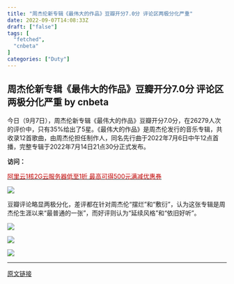 ```yaml
---
title: "周杰伦新专辑《最伟大的作品》豆瓣开分7.0分 评论区两极分化严重"
date: 2022-09-07T14:08:33Z
draft: ["false"]
tags: [
  "fetched",
  "cnbeta"
]
categories: ["Duty"]
---
```

周杰伦新专辑《最伟大的作品》豆瓣开分7.0分 评论区两极分化严重 by cnbeta
------
<div style="margin-top:10px" class="content" id="artibody"><p>今日（9月7日），周杰伦新专辑《最伟大的作品》豆瓣开分7.0分，在26279人次的评价中，只有35%给出了5星。《最伟大的作品》是周杰伦发行的音乐专辑，共收录12首歌曲，由周杰伦担任制作人，同名先行曲于2022年7月6日中午12点首播，完整专辑于2022年7月14日21点30分正式发布。</p><div class="article-global"><p><strong>访问：</strong></p><p><a href="https://click.aliyun.com/m/1000356370/" target="_blank"><span style="color: rgb(192, 0, 0);">阿里云1核2G云服务器低至1折 最高可得500元满减优惠券</span></a></p></div><p><a target="_blank" href="https://www.gamersky.com/showimage/id_gamersky.shtml?https://img1.gamersky.com/upimg/pic/2022/09/07/origin_202209071536222866.png"></a><a target="_blank" href="https://static.cnbetacdn.com/article/2022/0907/2ea2a5d48c49422.png"><img data-original="https://static.cnbetacdn.com/article/2022/0907/2ea2a5d48c49422.png" src="https://static.cnbetacdn.com/thumb/article/2022/0907/2ea2a5d48c49422.png"></a></p><p>豆瓣评论略显两极分化，差评都在针对周杰伦“摆烂”和“敷衍”，认为这张专辑是周杰伦生涯以来“最普通的一张”，而好评则认为“延续风格”和“依旧好听”。</p><p><a target="_blank" href="https://www.gamersky.com/showimage/id_gamersky.shtml?https://img1.gamersky.com/upimg/pic/2022/09/07/origin_202209071536471465.png"></a><a target="_blank" href="https://static.cnbetacdn.com/article/2022/0907/c3f6ff63831c357.png"><img data-original="https://static.cnbetacdn.com/article/2022/0907/c3f6ff63831c357.png" src="https://static.cnbetacdn.com/thumb/article/2022/0907/c3f6ff63831c357.png"></a></p><p><a target="_blank" href="https://www.gamersky.com/showimage/id_gamersky.shtml?https://img1.gamersky.com/upimg/pic/2022/09/07/origin_202209071536477744.png"></a><a target="_blank" href="https://static.cnbetacdn.com/article/2022/0907/a9dcd11e3d539e3.png"><img data-original="https://static.cnbetacdn.com/article/2022/0907/a9dcd11e3d539e3.png" src="https://static.cnbetacdn.com/thumb/article/2022/0907/a9dcd11e3d539e3.png"></a></p><p><a target="_blank" href="https://www.gamersky.com/showimage/id_gamersky.shtml?https://img1.gamersky.com/upimg/pic/2022/09/07/origin_202209071536488941.png"></a><a target="_blank" href="https://static.cnbetacdn.com/article/2022/0907/6e4c7ce73b0748f.png"><img data-original="https://static.cnbetacdn.com/article/2022/0907/6e4c7ce73b0748f.png" src="https://static.cnbetacdn.com/thumb/article/2022/0907/6e4c7ce73b0748f.png"></a></p></div>  
<hr>
<a href="https://m.cnbeta.com/wap/view/1313563.htm",target="_blank" rel="noopener noreferrer">原文链接</a>
